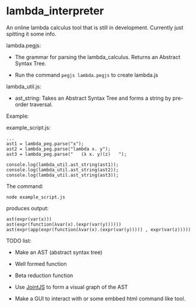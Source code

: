 # lambda_interpreter

An online lambda calculus tool that is still in development.
Currently just spitting it some info.

lambda.pegjs:

* The grammar for parsing the lambda_calculus. Returns an Abstract Syntax Tree.

* Run the command ```pegjs lambda.pegjs``` to create lambda.js

lambda_util.js:

* ast_string: Takes an Abstract Syntax Tree and forms a string by pre-order traversal.

Example:

example_script.js:
````
...
ast1 = lambda_peg.parse("x");
ast2 = lambda_peg.parse("lambda x. y");
ast3 = lambda_peg.parse("   (λ x. y)(z)   ");

console.log(lambda_util.ast_string(ast1));
console.log(lambda_util.ast_string(ast2));
console.log(lambda_util.ast_string(ast3));
````
The command:
````
node example_script.js
````
produces output:
````
ast(expr(var(x)))
ast(expr(function(λvar(x).(expr(var(y))))))
ast(expr(app(expr(function(λvar(x).(expr(var(y))))) , expr(var(z)))))
````


TODO list:

* Make an AST (abstract syntax tree)

* Well formed function

* Beta reduction function

* Use [JointJS](http://jointjs.com/tutorial) to form a visual graph of the AST

* Make a GUI to interact with or some embbed html command like tool.

